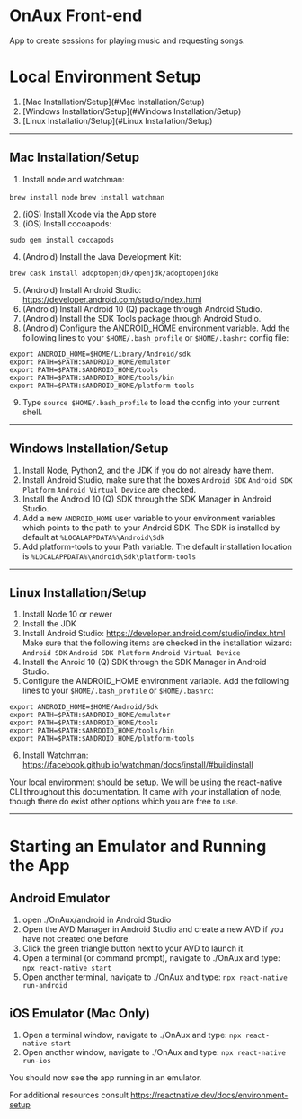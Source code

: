 # OnAux Front-end

App to create sessions for playing music and requesting songs.

# Local Environment Setup

1. [Mac Installation/Setup](#Mac Installation/Setup)
2. [Windows Installation/Setup](#Windows Installation/Setup)
3. [Linux Installation/Setup](#Linux Installation/Setup)

---

## Mac Installation/Setup

1. Install node and watchman:

`brew install node`
`brew install watchman`

2. (iOS) Install Xcode via the App store
3. (iOS) Install cocoapods:

`sudo gem install cocoapods`

4. (Android) Install the Java Development Kit:

`brew cask install adoptopenjdk/openjdk/adoptopenjdk8`

5. (Android) Install Android Studio: https://developer.android.com/studio/index.html
6. (Android) Install Android 10 (Q) package through Android Studio.
7. (Android) Install the SDK Tools package through Android Studio.
8. (Android) Configure the ANDROID_HOME environment variable.  Add the
following lines to your `$HOME/.bash_profile` or `$HOME/.bashrc` config file:

```
export ANDROID_HOME=$HOME/Library/Android/sdk
export PATH=$PATH:$ANDROID_HOME/emulator
export PATH=$PATH:$ANDROID_HOME/tools
export PATH=$PATH:$ANDROID_HOME/tools/bin
export PATH=$PATH:$ANDROID_HOME/platform-tools
```

9. Type `source $HOME/.bash_profile` to load the config into your current shell.

---

## Windows Installation/Setup

1. Install Node, Python2, and the JDK if you do not already have them.
2. Install Android Studio, make sure that the boxes
`Android SDK`
`Android SDK Platform`
`Android Virtual Device`
are checked.
3. Install the Android 10 (Q) SDK through the SDK Manager in Android Studio.
4. Add a new `ANDROID_HOME` user variable to your environment variables which
points to the path to your Android SDK.  The SDK is installed by default at
`%LOCALAPPDATA%\Android\Sdk`
5. Add platform-tools to your Path variable.  The default installation location
is `%LOCALAPPDATA%\Android\Sdk\platform-tools`

---

## Linux Installation/Setup

1. Install Node 10 or newer
2. Install the JDK
3. Install Android Studio: https://developer.android.com/studio/index.html
Make sure that the following items are checked in the installation wizard:
`Android SDK`
`Android SDK Platform`
`Android Virtual Device`
4. Install the Anroid 10 (Q) SDK through the SDK Manager in Android Studio.
5. Configure the ANDROID_HOME environment variable.  Add the following lines
to your `$HOME/.bash_profile` or `$HOME/.bashrc`:
```
export ANDROID_HOME=$HOME/Android/Sdk
export PATH=$PATH:$ANDROID_HOME/emulator
export PATH=$PATH:$ANDROID_HOME/tools
export PATH=$PATH:$ANRDOID_HOME/tools/bin
export PATH=$PATH:$ANDROID_HOME/platform-tools
```
6. Install Watchman: https://facebook.github.io/watchman/docs/install/#buildinstall

Your local environment should be setup.  We will be using the react-native CLI
throughout this documentation.  It came with your installation of node,
though there do exist other options which you are free to use.

---

# Starting an Emulator and Running the App

## Android Emulator

1. open ./OnAux/android in Android Studio
2. Open the AVD Manager in Android Studio and create a new AVD if you have not
created one before.
3. Click the green triangle button next to your AVD to launch it.
4. Open a terminal (or command prompt), navigate to ./OnAux and type:
`npx react-native start`
5. Open another terminal, navigate to ./OnAux and type:
`npx react-native run-android`

## iOS Emulator (Mac Only)

1. Open a terminal window, navigate to ./OnAux and type:
`npx react-native start`
2. Open another window, navigate to ./OnAux and type:
`npx react-native run-ios`

You should now see the app running in an emulator.

For additional resources consult
https://reactnative.dev/docs/environment-setup
